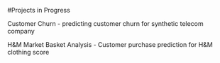 #Projects in Progress 

Customer Churn - predicting customer churn for synthetic telecom company

H&M Market Basket Analysis - Customer purchase prediction for H&M clothing score

